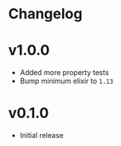 # Changelog

# v1.0.0
- Added more property tests
- Bump minimum elixir to `1.13`

# v0.1.0
- Initial release
